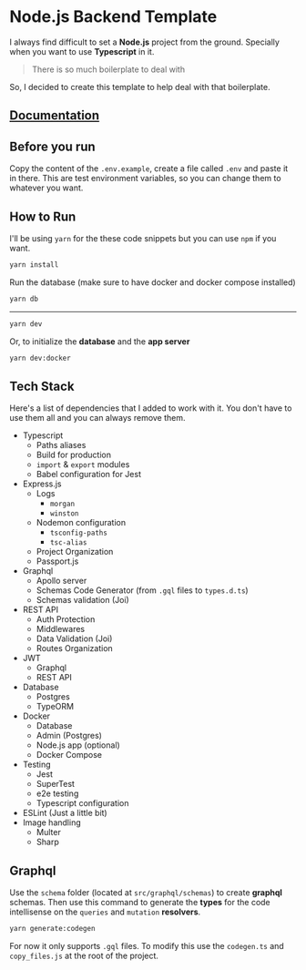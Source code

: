 # Node.js Backend Template

I always find difficult to set a **Node.js** project from the ground. Specially when you want to use **Typescript** in it.

> There is so much boilerplate to deal with

So, I decided to create this template to help deal with that boilerplate.

## [Documentation](https://www.postman.com/henryjperez/workspace/backend-template)

## Before you run
Copy the content of the `.env.example`, create a file called `.env` and paste it in there. This are test environment variables, so you can change them to whatever you want.

## How to Run

I'll be using `yarn` for the these code snippets but you can use `npm` if you want.

```sh
yarn install
```

Run the database (make sure to have docker and docker compose installed)

```sh
yarn db
```

---

```sh
yarn dev
```

Or, to initialize the **database** and the **app server**

```sh
yarn dev:docker
```

## Tech Stack
Here's a list of dependencies that I added to work with it. You don't have to use them all and you can always remove them.

- Typescript
	- Paths aliases
	- Build for production
	- `import` & `export` modules
	- Babel configuration for Jest
- Express.js
	- Logs
		- `morgan`
		- `winston`
	- Nodemon configuration
		- `tsconfig-paths`
		- `tsc-alias`
	- Project Organization
	- Passport.js
- Graphql
	- Apollo server
	- Schemas Code Generator (from `.gql` files to `types.d.ts`)
	- Schemas validation (Joi)
- REST API
	- Auth Protection
	- Middlewares
	- Data Validation (Joi)
	- Routes Organization
- JWT
	- Graphql
	- REST API
- Database
	- Postgres
	- TypeORM
- Docker
	- Database
	- Admin (Postgres)
	- Node.js app (optional)
	- Docker Compose
- Testing
	- Jest
	- SuperTest
	- e2e testing
	- Typescript configuration
- ESLint (Just a little bit)
- Image handling
	- Multer
	- Sharp


## Graphql
Use the `schema` folder (located at `src/graphql/schemas`) to create **graphql** schemas. Then use this command to generate the **types** for the code intellisense on the `queries` and `mutation` **resolvers**.

```sh
yarn generate:codegen
```

For now it only supports `.gql` files. To modify this use the `codegen.ts` and `copy_files.js` at the root of the project.

